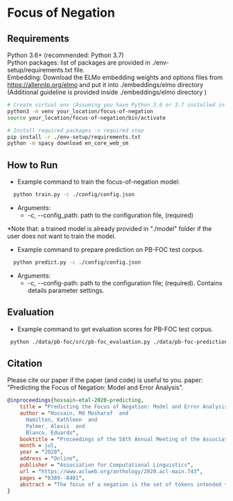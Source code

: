 Focus of Negation 
===================================================================

## Requirements
Python 3.6+ (recommended: Python 3.7) \
Python packages: list of packages are provided in ./env-setup/requirements.txt file. \
Embedding: Download the ELMo embedding weights and options files from https://allennlp.org/elmo and put it into ./embeddings/elmo directory
(Additional guideline is provided inside ./embeddings/elmo directory )

```bash
# Create virtual env (Assuming you have Python 3.6 or 3.7 installed in your machine) -> optional step
python3 -m venv your_location/focus-of-negation
source your_location/focus-of-negation/bin/activate

# Install required packages -> required step
pip install -r ./env-setup/requirements.txt
python -m spacy download en_core_web_sm
```

## How to Run

- Example command to train the focus-of-negation model: 
```bash
  python train.py -c ./config/config.json 
```
  + Arguments:
	  - -c, --config_path: path to the configuration file, (required)
  
  *Note that: a trained model is already provided in "./model" folder if the user does not want to train the model.  
	
- Example command to prepare prediction on PB-FOC test corpus. 
```bash
  python predict.py -c ./config/config.json 
```
  + Arguments:
	  - -c, --config-path: path to the configuration file; (required). Contains details parameter settings.

## Evaluation
- Example command to get evaluation scores for PB-FOC test corpus.
```bash
 python ./data/pb-foc/src/pb-foc_evaluation.py ./data/pb-foc-prediction/prediction_on_test.txt ./data/pb-foc/corpus/SEM-2012-SharedTask-PB-FOC-te.merged 
```

## Citation

Please cite our paper if the paper (and code) is useful to you. paper: "Predicting the Focus of Negation: Model and Error Analysis". 
```bibtex
@inproceedings{hossain-etal-2020-predicting,
    title = "Predicting the Focus of Negation: Model and Error Analysis",
    author = "Hossain, Md Mosharaf  and
      Hamilton, Kathleen  and
      Palmer, Alexis  and
      Blanco, Eduardo",
    booktitle = "Proceedings of the 58th Annual Meeting of the Association for Computational Linguistics",
    month = jul,
    year = "2020",
    address = "Online",
    publisher = "Association for Computational Linguistics",
    url = "https://www.aclweb.org/anthology/2020.acl-main.743",
    pages = "8389--8401",
    abstract = "The focus of a negation is the set of tokens intended to be negated, and a key component for revealing affirmative alternatives to negated utterances. In this paper, we experiment with neural networks to predict the focus of negation. Our main novelty is leveraging a scope detector to introduce the scope of negation as an additional input to the network. Experimental results show that doing so obtains the best results to date. Additionally, we perform a detailed error analysis providing insights into the main error categories, and analyze errors depending on whether the model takes into account scope and context information.",
}
```
